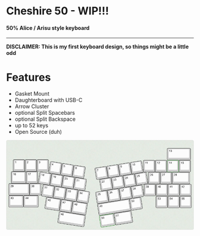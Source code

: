 # Cheshire 50 - WIP!!!
#### 50% Alice / Arisu style keyboard

---

**DISCLAIMER: This is my first keyboard design, so things might be a little odd**

# Features
 - Gasket Mount
 - Daughterboard with USB-C
 - Arrow Cluster
 - optional Split Spacebars
 - optional Split Backspace
 - up to 52 keys
 - Open Source (duh)

![Depiction of all possible keys of the Cheshire 50](./keyboard-layout.jpg)
